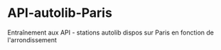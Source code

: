# API-autolib-Paris
Entraînement aux API - stations autolib dispos sur Paris en fonction de l'arrondissement
